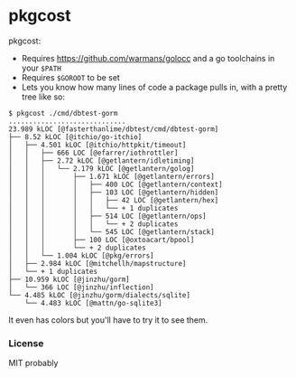 # pkgcost

pkgcost:

  * Requires <https://github.com/warmans/golocc> and a go toolchains in your `$PATH`
  * Requires `$GOROOT` to be set
  * Lets you know how many lines of code a package pulls in, with a pretty tree like so:

```
$ pkgcost ./cmd/dbtest-gorm
.............................
23.989 kLOC [@fasterthanlime/dbtest/cmd/dbtest-gorm]
├── 8.52 kLOC [@itchio/go-itchio]
│   ├── 4.501 kLOC [@itchio/httpkit/timeout]
│   │   ├── 666 LOC [@efarrer/iothrottler]
│   │   ├── 2.72 kLOC [@getlantern/idletiming]
│   │   │   └── 2.179 kLOC [@getlantern/golog]
│   │   │       ├── 1.671 kLOC [@getlantern/errors]
│   │   │       │   ├── 400 LOC [@getlantern/context]
│   │   │       │   ├── 103 LOC [@getlantern/hidden]
│   │   │       │   │   ├── 42 LOC [@getlantern/hex]
│   │   │       │   │   └── + 1 duplicates
│   │   │       │   ├── 514 LOC [@getlantern/ops]
│   │   │       │   │   └── + 2 duplicates
│   │   │       │   └── 545 LOC [@getlantern/stack]
│   │   │       ├── 100 LOC [@oxtoacart/bpool]
│   │   │       └── + 2 duplicates
│   │   └── 1.004 kLOC [@pkg/errors]
│   ├── 2.984 kLOC [@mitchellh/mapstructure]
│   └── + 1 duplicates
├── 10.959 kLOC [@jinzhu/gorm]
│   └── 366 LOC [@jinzhu/inflection]
└── 4.485 kLOC [@jinzhu/gorm/dialects/sqlite]
    └── 4.483 kLOC [@mattn/go-sqlite3]
```

It even has colors but you'll have to try it to see them.

### License

MIT probably

